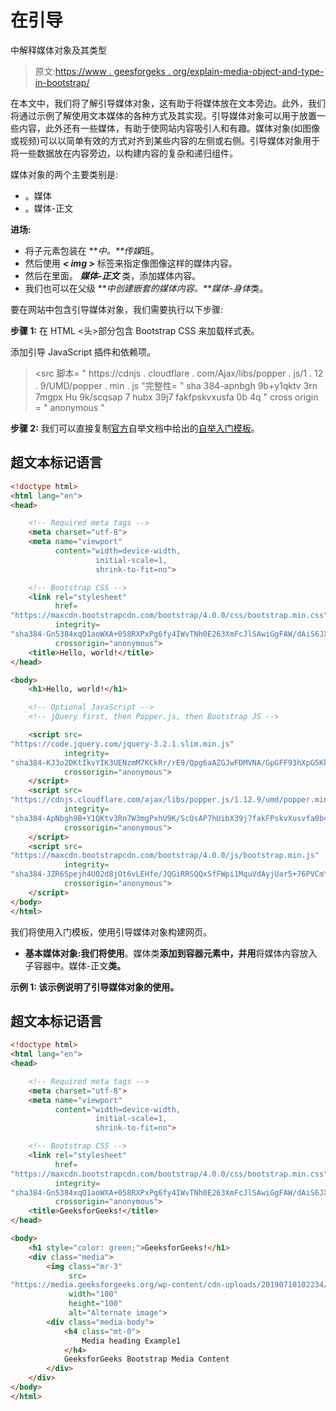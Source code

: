 # 在引导

中解释媒体对象及其类型

> 原文:[https://www . geesforgeks . org/explain-media-object-and-type-in-bootstrap/](https://www.geeksforgeeks.org/explain-media-object-and-their-types-in-bootstrap/)

在本文中，我们将了解引导媒体对象，这有助于将媒体放在文本旁边。此外，我们将通过示例了解使用文本媒体的各种方式及其实现。引导媒体对象可以用于放置一些内容，此外还有一些媒体，有助于使网站内容吸引人和有趣。媒体对象(如图像或视频)可以以简单有效的方式对齐到某些内容的左侧或右侧。引导媒体对象用于将一些数据放在内容旁边，以构建内容的复杂和递归组件。

媒体对象的两个主要类别是:

*   。媒体
*   。媒体-正文

**进场:**

*   将子元素包装在 ***中。**传媒*班。
*   然后使用 ***< img >*** 标签来指定像图像这样的媒体内容。
*   然后在里面。 ***媒体-正文*** 类，添加媒体内容。
*   我们也可以在父级 ***中创建嵌套的媒体内容。**媒体-身体*类。

要在网站中包含引导媒体对象，我们需要执行以下步骤:

**步骤 1:** 在 HTML <头>部分包含 Bootstrap CSS 来加载样式表。

> <link rel="”stylesheet”" href="”https://maxcdn.bootstrapcdn.com/bootstrap/4.0.0/css/bootstrap.min.css”" integrity="”sha384-Gn5384xqQ1aoWXA+058RXPxPg6fy4IWvTNh0E263XmFcJlSAwiGgFAW/dAiS6JXm”" crossorigin="”anonymous”">

添加引导 JavaScript 插件和依赖项。

> <src 脚本= " https://cdnjs . cloudflare . com/Ajax/libs/popper . js/1 . 12 . 9/UMD/popper . min . js "完整性= " sha 384-apnbgh 9b+y1qktv 3rn 7mgpx Hu 9k/scqsap 7 hubx 39j7 fakfpskvxusfa 0b 4q " cross origin = " anonymous "

**步骤 2:** 我们可以直接复制[官方](https://getbootstrap.com/docs/4.3/getting-started/introduction/)自举文档中给出的[自举入门模板](https://getbootstrap.com/docs/4.3/getting-started/introduction/#starter-template)。

## 超文本标记语言

```html
<!doctype html>
<html lang="en">
<head>

    <!-- Required meta tags -->
    <meta charset="utf-8">
    <meta name="viewport" 
          content="width=device-width, 
                   initial-scale=1, 
                   shrink-to-fit=no">

    <!-- Bootstrap CSS -->
    <link rel="stylesheet" 
          href=
"https://maxcdn.bootstrapcdn.com/bootstrap/4.0.0/css/bootstrap.min.css" 
          integrity=
"sha384-Gn5384xqQ1aoWXA+058RXPxPg6fy4IWvTNh0E263XmFcJlSAwiGgFAW/dAiS6JXm" 
          crossorigin="anonymous">
    <title>Hello, world!</title>
</head>

<body>
    <h1>Hello, world!</h1>

    <!-- Optional JavaScript -->
    <!-- jQuery first, then Popper.js, then Bootstrap JS -->

    <script src=
"https://code.jquery.com/jquery-3.2.1.slim.min.js" 
            integrity=
"sha384-KJ3o2DKtIkvYIK3UENzmM7KCkRr/rE9/Qpg6aAZGJwFDMVNA/GpGFF93hXpG5KkN" 
            crossorigin="anonymous">
    </script>
    <script src=
"https://cdnjs.cloudflare.com/ajax/libs/popper.js/1.12.9/umd/popper.min.js" 
            integrity=
"sha384-ApNbgh9B+Y1QKtv3Rn7W3mgPxhU9K/ScQsAP7hUibX39j7fakFPskvXusvfa0b4Q" 
            crossorigin="anonymous">
    </script>
    <script src=
"https://maxcdn.bootstrapcdn.com/bootstrap/4.0.0/js/bootstrap.min.js" 
            integrity=
"sha384-JZR6Spejh4U02d8jOt6vLEHfe/JQGiRRSQQxSfFWpi1MquVdAyjUar5+76PVCmYl" 
            crossorigin="anonymous">
    </script>
</body>
</html>
```

我们将使用入门模板，使用引导媒体对象构建网页。

*   **基本媒体对象:**我们将使用****。媒体类**添加到容器元素中，并用**将媒体内容放入子容器中。媒体-正文**类。**

****示例 1:** 该示例说明了引导媒体对象的使用。**

## **超文本标记语言**

```html
<!doctype html>
<html lang="en">
<head>

    <!-- Required meta tags -->
    <meta charset="utf-8">
    <meta name="viewport" 
          content="width=device-width, 
                   initial-scale=1, 
                   shrink-to-fit=no">

    <!-- Bootstrap CSS -->
    <link rel="stylesheet" 
          href=
"https://maxcdn.bootstrapcdn.com/bootstrap/4.0.0/css/bootstrap.min.css" 
          integrity=
"sha384-Gn5384xqQ1aoWXA+058RXPxPg6fy4IWvTNh0E263XmFcJlSAwiGgFAW/dAiS6JXm" 
          crossorigin="anonymous">
    <title>GeeksforGeeks!</title>
</head>

<body>
    <h1 style="color: green;">GeeksforGeeks!</h1>
    <div class="media"> 
        <img class="mr-3" 
             src=
"https://media.geeksforgeeks.org/wp-content/cdn-uploads/20190710102234/download3.png" 
             width="100" 
             height="100" 
             alt="Alternate image">
        <div class="media-body">
            <h4 class="mt-0">
                Media heading Example1
            </h4> 
            GeeksforGeeks Bootstrap Media Content 
        </div>
    </div>
</body>
</html>
```